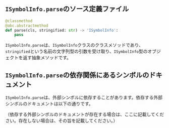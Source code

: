 ## `ISymbolInfo.parse`のソース定義ファイル

```python
@classmethod
@abc.abstractmethod
def parse(cls, stringified: str) -> 'ISymbolInfo':
    pass
```

`ISymbolInfo.parse`は、`ISymbolInfo`クラスのクラスメソッドであり、`stringified`という名前の文字列型の引数を受け取り、`ISymbolInfo`型のオブジェクトを返す抽象メソッドです。

## `ISymbolInfo.parse`の依存関係にあるシンボルのドキュメント

`ISymbolInfo.parse`は、外部シンボルに依存することがあります。依存する外部シンボルのドキュメントは以下の通りです。

（依存する外部シンボルのドキュメントが存在する場合は、ここに記載してください。存在しない場合は、その旨を記載してください。）